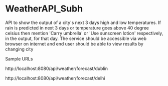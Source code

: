 # WeatherAPI_Subh
 API to show the output of a city's next 3 days high and low temperatures. If rain is predicted in next 3 days or temperature goes above 40 degree celsius then mention 'Carry umbrella' or 'Use sunscreen lotion' respectively, in the output, for that day. The service should be accessible via web browser on internet and end user should be able to view results by changing city
 
 Sample URLs
 
 http://localhost:8080/api/weather/forecast/dublin
 
 http://localhost:8080/api/weather/forecast/delhi
